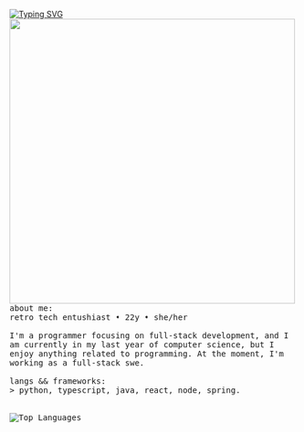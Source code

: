 <p float="left">
   <a href="https://git.io/typing-svg"><img src="https://readme-typing-svg.demolab.com?font=Fira+Code&pause=1000&color=41b782&random=false&width=499&height=40&lines=Hey%2F+I'm+Stefani.+I'm+into+computer+stuff." alt="Typing SVG" /></a>
 <img src="https://i.imgur.com/aJmbOmc.jpeg" width="500" align="left">
  <p float="left">
    <samp>
       about me:
      <br>
       retro tech entushiast ➧ 22y ➧ she/her
       <br>
       <br>
             I'm a programmer focusing on full-stack development, and I am currently in my last year of computer science, but I enjoy anything related to programming. At the moment, I'm working as a full-stack swe. <br>
       <br>
      langs && frameworks:<br>
          > python, typescript, java, react, node, spring.
      <br>
      <br />
      <br>
       <img src="https://github-readme-stats.vercel.app/api/top-langs/?username=stefani16bit&layout=compact&theme=vue-dark" alt="Top Languages">
     <br>
     </samp>
  </p>
</p>
   </div>
  </div>
  <br>
</div>
